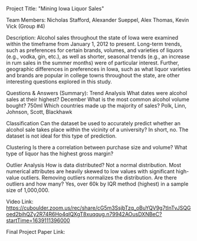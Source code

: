 Project Title: "Mining Iowa Liquor Sales"

Team Members: Nicholas Stafford, Alexander Sueppel, Alex Thomas, Kevin Vick (Group #4)

Description:
Alcohol sales throughout the state of Iowa were examined within the timeframe from January 1, 2012 to present. Long-term trends, such as preferences for certain brands, volumes, and varieties of liquors (e.g., vodka, gin, etc.), as well as shorter, seasonal trends (e.g., an increase in rum sales in the summer months) were of particular interest.
Further, geographic differences in preferences in Iowa, such as what liquor varieties and brands are popular in college towns throughout the state, are other interesting questions explored in this study.

Questions & Answers (Summary):
Trend Analysis
What dates were alcohol sales at their highest? December
What is the most common alcohol volume bought? 750ml
Which countries made up the majority of sales? Polk, Linn, Johnson, Scott, Blackhawk

Classification 
Can the dataset be used to accurately predict whether an alcohol sale takes place within the vicinity of a university? In short, no. The dataset is not ideal for this type of prediction.

Clustering 
Is there a correlation between purchase size and volume?
What type of liquor has the highest gross margin?

Outlier Analysis
How is data distributed? Not a normal distribution. Most numerical attributes are heavily skewed to low values with significant high-value outliers. Removing outliers normalizes the distribution.
Are there outliers and how many? Yes, over 60k by IQR method (highest) in a sample size of 1,000,000.

Video Link:
https://cuboulder.zoom.us/rec/share/cG5m3SsjbTzq_oBuYQV9g7tInTvJSQGoed2bihQZy2R74R6Ho4qlQXgT8xuqqug.n79942AOusDXNBeC?startTime=1639111396000

Final Project Paper Link:
